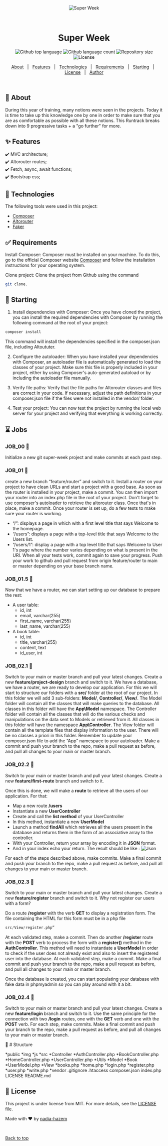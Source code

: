 <div align="center" id="top"> 
  <img src="./.github/app.gif" alt="Super Week" />

  &#xa0;

  <!-- <a href="https://superweek.netlify.app">Demo</a> -->
</div>

<h1 align="center">Super Week</h1>

<p align="center">
  <img alt="Github top language" src="https://img.shields.io/github/languages/top/nadia-hazem/super-week?color=56BEB8">

  <img alt="Github language count" src="https://img.shields.io/github/languages/count/nadia-hazem/super-week?color=56BEB8">

  <img alt="Repository size" src="https://img.shields.io/github/repo-size/nadia-hazem/super-week?color=56BEB8">

  <img alt="License" src="https://img.shields.io/github/license/Nadia-Hazem/super-week?color=56BEB8">

  <!-- <img alt="Github issues" src="https://img.shields.io/github/issues/nadia-hazem/super-week?color=56BEB8" /> -->

  <!-- <img alt="Github forks" src="https://img.shields.io/github/forks/nadia-hazem/super-week?color=56BEB8" /> -->

  <!-- <img alt="Github stars" src="https://img.shields.io/github/stars/nadia-hazem/super-week?color=56BEB8" /> -->
</p>

<!-- Status -->

<!-- <h4 align="center"> 
	🚧  Super Week 🚀 Under construction...  🚧
</h4> 

<hr> -->

<p align="center">
  <a href="#dart-about">About</a> &#xa0; | &#xa0; 
  <a href="#sparkles-features">Features</a> &#xa0; | &#xa0;
  <a href="#rocket-technologies">Technologies</a> &#xa0; | &#xa0;
  <a href="#white_check_mark-requirements">Requirements</a> &#xa0; | &#xa0;
  <a href="#checkered_flag-starting">Starting</a> &#xa0; | &#xa0;
  <a href="#memo-license">License</a> &#xa0; | &#xa0;
  <a href="https://github.com/nadia-hazem" target="_blank">Author</a>
</p>

<br>

## :dart: About ##

During this year of training, many notions were seen in the projects. Today it is time to take up this knowledge one by one in order to make sure that you are as comfortable as possible with all these notions.
This Runtrack breaks down into 9 progressive tasks + a "go further" for more.

## :sparkles: Features ##

:heavy_check_mark: MVC architecture;\
:heavy_check_mark: Altorouter routes;\
:heavy_check_mark: Fetch, async, await functions;\
:heavy_check_mark: Bootstrap css;

## :rocket: Technologies ##

The following tools were used in this project:

- [Composer](https://getcomposer.org/)
- [Altorouter](https://altorouter.com/)
- [Faker](https://fakerphp.github.io/)


## :white_check_mark: Requirements ##

Install Composer: Composer must be installed on your machine. To do this, go to the official Composer website [Composer](https://getcomposer.org/) and follow the installation instructions for your operating system.

Clone project: Clone the project from Github using the command

```bash
git clone.
````

## :checkered_flag: Starting ##

1. Install dependencies with Composer: Once you have cloned the project, you can install the required dependencies with Composer by running the following command at the root of your project:

````bash
composer install
````

This command will install the dependencies specified in the composer.json file, including Altoututer.

2. Configure the autoloader: When you have installed your dependencies with Composer, an autoloader file is automatically generated to load the classes of your project. Make sure this file is properly included in your project, either by using Composer's auto-generated autoload or by including the autoloader file manually.

3. Verify file paths: Verify that the file paths for Altorouter classes and files are correct in your code. If necessary, adjust the path definitions in your composer.json file if the files were not installed in the vendor/ folder.

4. Test your project: You can now test the project by running the local web server for your project and verifying that everything is working correctly.

## :hourglass: Jobs

### JOB_00 :feet:
Initialize a new git super-week project and make commits at each past step.

### JOB_01 :feet:
create a new branch
“feature/router” and switch to it.
Install a router on your project to have clean URLs and start a project with a good base.
As soon as the router is installed in your project, make a commit.
You can then import your router into an index.php file in the root of your project. Don't forget to use composer's autoloader to retrieve the
altorouter class. Once that's in place, make a commit.
Once your router is set up, do a few tests to make sure your router is working.

- “/”: displays a page in which with a first level title that says Welcome to the homepage.
- “/users”: displays a page with a top-level title that says Welcome to the Users list.
- “/users/1”: display a page with a top level title that says Welcome to User 1's page where the number varies depending on what is present in the URI.
When all your tests work, commit again to save your progress. Push your work to github and pull request from origin feature/router to main or master depending on your base branch name.

### JOB_01.5 :feet:
Now that we have a router, we can start setting up our database to prepare the rest:
* A user table:
  * id, int
  * email, varchar(255)
  * first_name, varchar(255)
  * last_name, varchar(255)
* A book table:
  * id, int
  * title, varchar(255)
  * content, text
  * id_user, int

### JOB_02.1 :feet:
Switch to your main or master branch and pull your latest changes.
Create a new **feature/project-design** branch and switch to it.
We have a database, we have a router, we are ready to develop our application. For this we will start to structure our folders with a **src/** folder at the root of our project. In this folder we will add 3 sub-folders: **Model/**, **Controller/**, **View/**.
The Model folder will contain all the classes that will make queries to the database. All classes in this folder will have the **App\Model** namespace.
The Controller folder will contain all the classes that will do the various checks and manipulations on the data sent to Models or retrieved from it. All classes in this folder will have the namespace **App\Controller**.
The View folder will contain all the template files that display information to the user. There will be no classes a priori in this folder.
Remember to update your composer.json file to add the “App” namespace to your autoloader.
Make a commit and push your branch to the repo, make a pull request as before, and pull all changes to your main or master branch.

### JOB_02.2 :feet:
Switch to your main or master branch and pull your latest changes.
Create a new **feature/first-route** branch and switch to it.

Once this is done, we will make a **route** to retrieve all the users of our application. For that:
- Map a new route **/users**
- Instantiate a new **UserController**
- Create and call the **list method** of your UserController
- In this method, instantiate a new **UserModel**
- Launch a method **findAll** which retrieves all the users present in the database and returns them in the form of an associative array to the controller.
- With your Controller, return your array by encoding it in **JSON** format.
- And in your index echo your return.
The result should be like :
![Json](https://github.com/nadia-hazem/super-week/blob/db3e89d1a71aabb396a1e0bebe5ce32ea5d7bf60/public/img/json.png "Tableau Json")

For each of the steps described above, make commits.
Make a final commit and push your branch to the repo, make a pull request as before, and pull all changes to your main or master branch.

### JOB_02.3 :feet:
Switch to your main or master branch and pull your latest changes.
Create a new **feature/register** branch and switch to it.
Why not register our users with a form?

Do a route **/register** with the verb **GET** to display a registration form. The file containing the HTML for this form must be in a php file
````php
src/View/register.php”
````

At each validated step, make a commit.
Then do another **/register** route with the **POST** verb to process the form with a **register()** method in the **AuthController**. This method will need to instantiate a **UserModel** in order to check if the user does not already exist and also to insert the registered user into the database.
At each validated step, make a commit.
Make a final commit and push your branch to the repo, make a pull request as before, and pull all changes to your main or master branch.

Once the database is created, you can start populating your database with fake data in phpmyadmin so you can play around with it a bit.

### JOB_02.4 :feet:
Switch to your main or master branch and pull your latest changes.
Create a new **feature/login** branch and switch to it.
Use the same principle for the connection with two **/login** routes, one with the **GET** verb and one with the **POST** verb.
For each step, make commits.
Make a final commit and push your branch to the repo, make a pull request as before, and pull all changes to your main or master branch.


:gem: # Structure

*public
  *img
  *js
*src
  *Controller
    *AuthController.php
    *BookController.php
    *HomeController.php
    *UserController.php
    *Utils
  *Model
    *Book
    *UserModel.php
  *View
    *books.php
    *home.php
    *login.php
    *register.php
    *user.php
    *write.php
*vendor
.gitignore
.htaccess
composer.json
index.php
LICENSE
README.md
  

## :memo: License ##

This project is under license from MIT. For more details, see the [LICENSE](LICENSE) file.


Made with :heart: by <a href="https://github.com/nadia-hazem" target="_blank">nadia-hazem</a>

&#xa0;

<a href="#top">Back to top</a>
